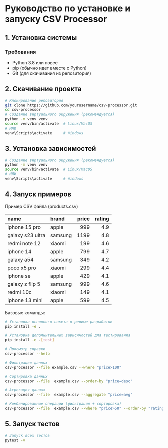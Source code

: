 # Руководство по установке и запуску CSV Processor

## 1. Установка системы

### Требования
- Python 3.8 или новее
- pip (обычно идет вместе с Python)
- Git (для скачивания из репозитория)

## 2. Скачивание проекта

```bash
# Клонирование репозитория
git clone https://github.com/yourusername/csv-processor.git
cd csv-processor
# Создание виртуального окружения (рекомендуется)
python -m venv venv
source venv/bin/activate  # Linux/MacOS
# ИЛИ
venv\Scripts\activate     # Windows
```
## 3. Установка зависимостей

```bash
# Создание виртуального окружения (рекомендуется)
python -m venv venv
source venv/bin/activate  # Linux/MacOS
# ИЛИ
venv\Scripts\activate     # Windows
```

## 4. Запуск примеров
Пример CSV файла (products.csv)

| name             | brand   |   price |   rating |
|:-----------------|:--------|--------:|---------:|
| iphone 15 pro    | apple   |     999 |      4.9 |
| galaxy s23 ultra | samsung |    1199 |      4.8 |
| redmi note 12    | xiaomi  |     199 |      4.6 |
| iphone 14        | apple   |     799 |      4.7 |
| galaxy a54       | samsung |     349 |      4.2 |
| poco x5 pro      | xiaomi  |     299 |      4.4 |
| iphone se        | apple   |     429 |      4.1 |
| galaxy z flip 5  | samsung |     999 |      4.6 |
| redmi 10c        | xiaomi  |     149 |      4.1 |
| iphone 13 mini   | apple   |     599 |      4.5 |

Базовые команды:

```bash
# Установка основного пакета в режиме разработки
pip install -e .

# Установка дополнительных зависимостей для тестирования
pip install -e .[test]

# Просмотр справки
csv-processor --help

# Фильтрация данных
csv-processor --file example.csv --where "price>100"

# Сортировка данных
csv-processor --file  example.csv --order-by "price=desc"

# Агрегация данных
csv-processor --file  example.csv --aggregate "price=avg"

# Комбинированные операции (фильтрация + сортировка)
csv-processor --file  example.csv --where "price>50" --order-by "rating=desc"
```

## 5. Запуск тестов

```bash
# Запуск всех тестов
pytest -v
```




